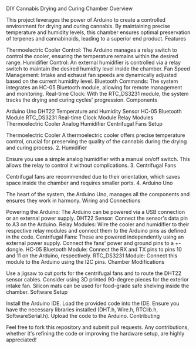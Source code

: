 DIY Cannabis Drying and Curing Chamber Overview

This project leverages the power of Arduino to create a controlled environment for drying and curing cannabis. By maintaining precise temperature and humidity levels, this chamber ensures optimal preservation of terpenes and cannabinoids, leading to a superior end product. Features

Thermoelectric Cooler Control: The Arduino manages a relay switch to control the cooler, ensuring the temperature remains within the desired range.
Humidifier Control: An external humidifier is controlled via a relay switch to maintain the desired humidity level inside the chamber.
Fan Speed Management: Intake and exhaust fan speeds are dynamically adjusted based on the current humidity level.
Bluetooth Commands: The system integrates an HC-05 Bluetooth module, allowing for remote management and monitoring.
Real-time Clock: With the RTC_DS3231 module, the system tracks the drying and curing cycles' progression.
Components

Arduino Uno
DHT22 Temperature and Humidity Sensor
HC-05 Bluetooth Module
RTC_DS3231 Real-time Clock Module
Relay Modules
Thermoelectric Cooler
Analog Humidifier
Centrifugal Fans
Setup

Thermoelectric Cooler
A thermoelectric cooler offers precise temperature control, crucial for preserving the quality of the cannabis during the drying and curing process. 2. Humidifier

Ensure you use a simple analog humidifier with a manual on/off switch. This allows the relay to control it without complications. 3. Centrifugal Fans

Centrifugal fans are recommended due to their orientation, which saves space inside the chamber and requires smaller ports. 4. Arduino Uno

The heart of the system, the Arduino Uno, manages all the components and ensures they work in harmony. Wiring and Connections

Powering the Arduino: The Arduino can be powered via a USB connection or an external power supply.
DHT22 Sensor: Connect the sensor's data pin to A3 on the Arduino.
Relay Modules: Wire the cooler and humidifier to their respective relay modules and connect them to the Arduino pins as defined in the code.
Centrifugal Fans: These are powered independently using an external power supply. Connect the fans' power and ground pins to a +- dongle.
HC-05 Bluetooth Module: Connect the RX and TX pins to pins 10 and 11 on the Arduino, respectively.
RTC_DS3231 Module: Connect this module to the Arduino using the I2C pins.
Chamber Modifications

Use a jigsaw to cut ports for the centrifugal fans and to route the DHT22 sensor cables.
Consider using 3D printed 90-degree pieces for the exterior intake fan.
Silicon mats can be used for food-grade safe shelving inside the chamber.
Software Setup

Install the Arduino IDE.
Load the provided code into the IDE.
Ensure you have the necessary libraries installed (DHT.h, Wire.h, RTClib.h, SoftwareSerial.h).
Upload the code to the Arduino.
Contributing

Feel free to fork this repository and submit pull requests. Any contributions, whether it's refining the code or improving the hardware setup, are highly appreciated!